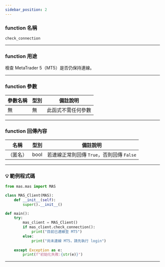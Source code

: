 ```yaml
---
sidebar_position: 2
---
```

### function 名稱

`check_connection`

---

### function 用途

檢查 MetaTrader 5（MT5）是否仍保持連線。  

---

### function 參數

| 參數名稱 | 型別 | 備註說明     |
|----------|------|--------------|
| 無       | 無   | 此函式不需任何參數 |

---

### function 回傳內容

| 名稱   | 型別 | 備註說明                                |
|--------|------|-------------------------------------------|
|（匿名） | bool | 若連線正常則回傳 `True`，否則回傳 `False` |

---

### 💡 範例程式碼

```python
from mas.mas import MAS

class MAS_Client(MAS):
    def __init__(self):
        super().__init__()

def main():
    try:
        mas_client = MAS_Client()
        if mas_client.check_connection():
            print("目前已連線至 MT5")
        else:
            print("尚未連線 MT5，請先執行 login")
            
    except Exception as e:
        print(f"初始化失敗:{str(e)}")
```
---
